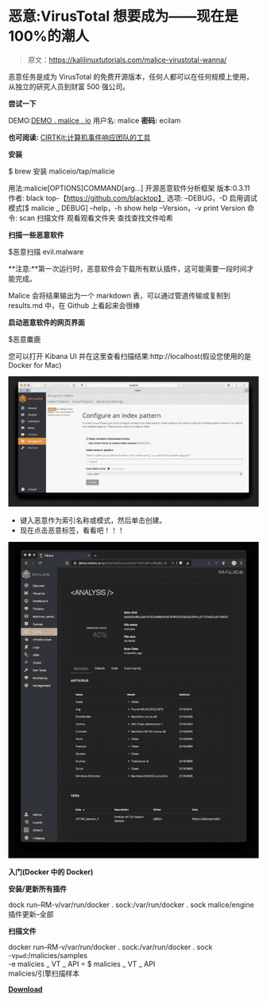 # 恶意:VirusTotal 想要成为——现在是 100%的潮人

> 原文：<https://kalilinuxtutorials.com/malice-virustotal-wanna/>

恶意任务是成为 VirusTotal 的免费开源版本，任何人都可以在任何规模上使用，从独立的研究人员到财富 500 强公司。

**尝试一下**

DEMO:[DEMO . malice . io](http://demo.malice.io)
用户名: malice
**密码:** ecilam

**也可阅读:** [CIRTKit:计算机事件响应团队的工具](https://kalilinuxtutorials.com/cirtkit-computer-incident-response/)

**安装**

$ brew 安装 maliceio/tap/malicie

用法:malicie[OPTIONS]COMMAND[arg…]
开源恶意软件分析框架
版本:0.3.11
作者:
black top-【https://github.com/blacktop】
选项:
–DEBUG，-D 启用调试模式[$ malicie _ DEBUG]
–help，-h show help
–Version，-v print Version
命令:
scan 扫描文件
观看观看文件夹
查找查找文件哈希

**扫描一些恶意软件**

$恶意扫描 evil.malware

**注意:**第一次运行时，恶意软件会下载所有默认插件，这可能需要一段时间才能完成。

Malice 会将结果输出为一个 markdown 表，可以通过管道传输或复制到 results.md 中，在 Github 上看起来会很棒

**启动恶意软件的网页界面**

$恶意麋鹿

您可以打开 Kibana UI 并在这里查看扫描结果:http://localhost(假设您使用的是 Docker for Mac)

![](img//a7c85a1fc24efb0624f2c002adef747a.png)

*   键入恶意作为索引名称或模式，然后单击创建。
*   现在点击恶意标签，看看吧！！！

![Malice](img//0d57696512aaf18e402159dc86ac2edc.png)

**入门(Docker 中的 Docker)**

**安装/更新所有插件**

dock run–RM-v/var/run/docker . sock:/var/run/docker . sock malice/engine 插件更新–全部

**扫描文件**

docker run–RM-v/var/run/docker . sock:/var/run/docker . sock \
-v`pwd`:/malicies/samples \
-e malicies _ VT _ API = $ malicies _ VT _ API \
malicies/引擎扫描样本

[**Download**](https://github.com/maliceio/malice)